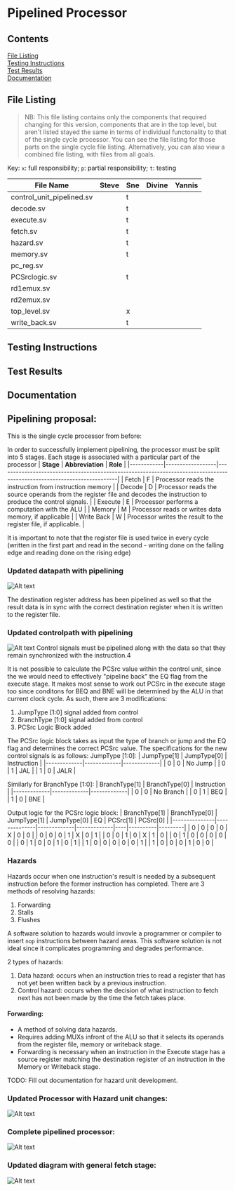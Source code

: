 # Pipelined Processor
## Contents
[File Listing](#file-listing)  
[Testing Instructions](#testing-instructions)  
[Test Results](#test-results)   
[Documentation](#documentation)  

## File Listing
> NB: This file listing contains only the components that required changing for this version, components that are in the top level, but aren't listed stayed the same in terms of individual functonality to that of the single cycle processor. You can see the file listing for those parts on the single cycle file listing. Alternatively, you can also view a combined file listing, with files from all goals.

Key: `x`: full responsibility; `p`: partial responsibility; `t`: testing

| File Name                 | Steve | Sne | Divine | Yannis |
|---------------------------|-------|-----|--------|--------|
| control_unit_pipelined.sv |       | t   |        |        |
| decode.sv                 |       | t   |        |        |
| execute.sv                |       | t   |        |        |
| fetch.sv                  |       | t   |        |        |
| hazard.sv                 |       | t   |        |        |
| memory.sv                 |       | t   |        |        |
| pc_reg.sv                 |       |     |        |        |
| PCSrclogic.sv             |       | t   |        |        |
| rd1emux.sv                |       |     |        |        |
| rd2emux.sv                |       |     |        |        |
| top_level.sv              |       | x   |        |        |
| write_back.sv             |       | t   |        |        |

## Testing Instructions

## Test Results

## Documentation
    
## Pipelining proposal:
This is the single cycle processor from before:

In order to successfully implement pipelining, the processor must be split into 5 stages. Each stage is associated with a particular part of the processor
| **Stage**  | **Abbreviation** | **Role**                                                                                                               |
|------------|------------------|------------------------------------------------------------------------------------------------------------------------|
| Fetch      | F                | Processor reads the instruction from instruction memory                                                                |
| Decode     | D                | Processor reads the source operands from the register file and decodes the instruction to produce the control signals. |
| Execute    | E                | Processor performs a computation with the ALU                                                                          |
| Memory     | M                | Processor reads or writes data memory, if applicable                                                                   |
| Write Back | W                | Processor writes the result to the register file, if applicable.                                                       |

It is important to note that the register file is used twice in every cycle (written in the first part and read in the second - writing done on the falling edge and reading done on the rising edge)

### Updated datapath with pipelining
![Alt text](image.png)

The destination register address has been pipelined as well so that the result data is in sync with the correct destination register when it is written to the register file.
### Updated controlpath with pipelining
![Alt text](image-1.png)
Control signals must be pipelined along with the data so that they remain synchronized with the instruction.4

It is not possible to calculate the PCSrc value within the control unit, since the we would need to effectively "pipeline back" the EQ flag from the execute stage. It makes most sense to work out PCSrc in the execute stage too since conditons for BEQ and BNE will be determined by the ALU in that current clock cycle. As such, there are 3 modifications:
1. JumpType [1:0] signal added from control
2. BranchType [1:0] signal added from control
3. PCSrc Logic Block added

The PCSrc logic block takes as input the type of branch or jump and the EQ flag and determines the correct PCSrc value.
The specifications for the new control signals is as follows:
JumpType [1:0]:
| JumpType[1] | JumpType[0] | Instruction |
|-------------|-------------|-------------|
| 0           | 0           | No Jump     |
| 0           | 1           | JAL         |
| 1           | 0           | JALR        |

Similarly for BranchType [1:0]:
| BranchType[1] | BranchType[0] | Instruction |
|-------------|-------------|-------------|
| 0           | 0           | No Branch     |
| 0           | 1           | BEQ         |
| 1           | 0           | BNE        |

Output logic for the PCSrc logic block:
| BranchType[1] | BranchType[0] | JumpType[1] | JumpType[0] | EQ | PCSrc[1] | PCSrc[0] |
|---------------|--------------|-------------|-------------|----|----------|---------|
| 0             | 0            | 0           | 0           | X  | 0        | 0       |
| 0             | 0            | 0           | 1           | X  | 0        | 1       |
| 0             | 0            | 1           | 0           | X  | 1        | 0       |
| 0             | 1            | 0           | 0           | 0  | 0        | 0       |
| 0             | 1            | 0           | 0           | 1  | 0        | 1       |
| 1             | 0            | 0           | 0           | 0  | 0        | 1       |
| 1             | 0            | 0           | 0           | 1  | 0        | 0       |

### Hazards
Hazards occur when one instruction's result is needed by a subsequent instruction before the former instruction has completed. There are 3 methods of resolving hazards:
1. Forwarding
2. Stalls
3. Flushes

A software solution to hazards would invovle a programmer or compiler to insert `nop` instructions between hazard areas. This software solution is not ideal since it complicates programming and degrades performance.

2 types of hazards:
1. Data hazard: occurs when an instruction tries to read a register that has not yet been written back by a previous instruction.
2. Control hazard: occurs when the decision of what instruction to fetch next has not been made by the time the fetch takes place.

#### Forwarding:
- A method of solving data hazards.
- Requires adding MUXs infront of the ALU so that it selects its operands from the register file, memory or writeback stage.
- Forwarding is necessary when an instruction in the Execute stage has a source register matching the destination register of an instruction in the Memory or Writeback stage.

TODO: Fill out documentation for hazard unit development.

### Updated Processor with Hazard unit changes:
![Alt text](image-2.png)

### Complete pipelined processor:
![Alt text](image-3.png)

### Updated diagram with general fetch stage:
![Alt text](image-4.png)
